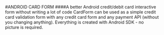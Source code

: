 #ANDROID CARD FORM
####A better Android credit/debit card interactive form without writing a lot of code
CardForm can be used as a simple credit card validation form with any credit card form and any payment API (without you changing anything). Everything is created with Android SDK - no picture is required.
